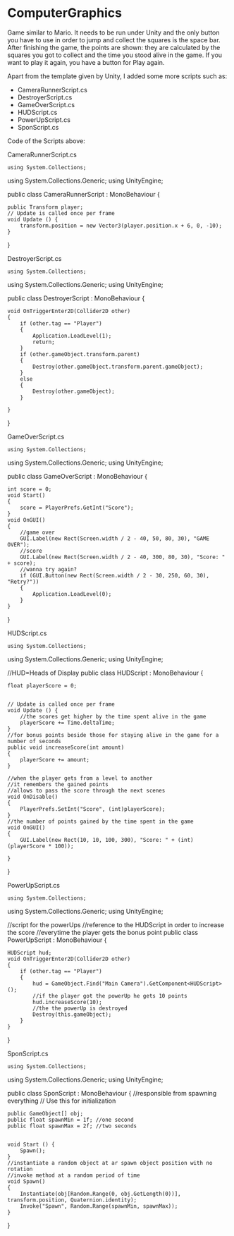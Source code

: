 # ComputerGraphics
Game similar to Mario.
It needs to be run under Unity and the only button you have to use in order to jump and collect the squares is the space bar.
After finishing the game, the points are shown: they are calculated by the squares you got to collect and the time you stood alive in the game.
If you want to play it again, you have a button for Play again.


Apart from the template given by Unity, I added some more scripts such as:
- CameraRunnerScript.cs
- DestroyerScript.cs
- GameOverScript.cs
- HUDScript.cs
- PowerUpScript.cs
- SponScript.cs

Code of the Scripts above:

CameraRunnerScript.cs

	using System.Collections;
using System.Collections.Generic;
using UnityEngine;

public class CameraRunnerScript : MonoBehaviour {

    public Transform player;
	// Update is called once per frame
	void Update () {
        transform.position = new Vector3(player.position.x + 6, 0, -10);
	}
}

DestroyerScript.cs
	
	using System.Collections;
using System.Collections.Generic;
using UnityEngine;

public class DestroyerScript : MonoBehaviour {

    void OnTriggerEnter2D(Collider2D other)
    {
        if (other.tag == "Player")
        {
            Application.LoadLevel(1);
            return;
        }
        if (other.gameObject.transform.parent)
        {
            Destroy(other.gameObject.transform.parent.gameObject);
        }
        else
        {
            Destroy(other.gameObject);
        }

    }
}

GameOverScript.cs

	using System.Collections;
using System.Collections.Generic;
using UnityEngine;

public class GameOverScript : MonoBehaviour
{

    int score = 0;
    void Start()
    {
        score = PlayerPrefs.GetInt("Score");
    }
    void OnGUI()
    {
        //game over
        GUI.Label(new Rect(Screen.width / 2 - 40, 50, 80, 30), "GAME OVER");
        //score 
        GUI.Label(new Rect(Screen.width / 2 - 40, 300, 80, 30), "Score: " + score);
        //wanna try again?
        if (GUI.Button(new Rect(Screen.width / 2 - 30, 250, 60, 30), "Retry?"))
        {
            Application.LoadLevel(0);
        }
    }
}

HUDScript.cs

	using System.Collections;
using System.Collections.Generic;
using UnityEngine;

//HUD=Heads of Display
public class HUDScript : MonoBehaviour {

    float playerScore = 0;

	
	// Update is called once per frame
	void Update () {
        //the scores get higher by the time spent alive in the game
        playerScore += Time.deltaTime;
	}
    //for bonus points beside those for staying alive in the game for a number of seconds
    public void increaseScore(int amount)
    {
        playerScore += amount;
    }

    //when the player gets from a level to another
    //it remembers the gained points
    //allows to pass the score through the next scenes
    void OnDisable()
    {
        PlayerPrefs.SetInt("Score", (int)playerScore);
    }
    //the number of points gained by the time spent in the game
    void OnGUI()
    {
        GUI.Label(new Rect(10, 10, 100, 300), "Score: " + (int)(playerScore * 100));

    }
}

PowerUpScript.cs

	using System.Collections;
using System.Collections.Generic;
using UnityEngine;

//script for the powerUps
//reference to the HUDScript in order to increase the score
//everytime the player gets the bonus point
public class PowerUpScript : MonoBehaviour {

    HUDScript hud;
    void OnTriggerEnter2D(Collider2D other)
    {
        if (other.tag == "Player")
        {
            hud = GameObject.Find("Main Camera").GetComponent<HUDScript>();
            //if the player got the powerUp he gets 10 points
            hud.increaseScore(10);
            //the the powerUp is destroyed
            Destroy(this.gameObject);
        }
    }
	
}

SponScript.cs

	using System.Collections;
using System.Collections.Generic;
using UnityEngine;

public class SponScript : MonoBehaviour {
    //responsible from spawning everything
    // Use this for initialization

    public GameObject[] obj;
    public float spawnMin = 1f; //one second
    public float spawnMax = 2f; //two seconds

    
	void Start () {
        Spawn();
	}
    //instantiate a random object at ar spawn object position with no rotation
    //invoke method at a random period of time
    void Spawn()
    {
        Instantiate(obj[Random.Range(0, obj.GetLength(0))], transform.position, Quaternion.identity);
        Invoke("Spawn", Random.Range(spawnMin, spawnMax));
    }
}
